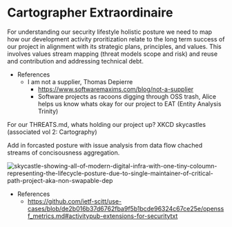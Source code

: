 # Cartographer Extraordinaire

For understanding our security lifestyle holistic posture we need to map how our development activity proritization relate to the long term success of our project in alignment with its strategic plans, principles, and values. This involves values stream mapping (threat models scope and risk) and reuse and contribution and addressing technical debt.

- References
  - I am not a supplier, Thomas Depierre
    - https://www.softwaremaxims.com/blog/not-a-supplier
    - Software projects as racoons digging through OSS trash, Alice helps us know whats okay for our project to EAT (Entity Analysis Trinity)

For our THREATS.md, whats holding our project up? XKCD skycastles (associated vol 2: Cartography)

Add in forcasted posture with issue analysis from data flow chached streams of concisousness aggregation.

![skycastle-showing-all-of-modern-digital-infra-with-one-tiny-coloumn-representing-the-lifecycle-posture-due-to-single-maintainer-of-critical-path-project-aka-non-swapable-dep](https://imgs.xkcd.com/comics/dependency_2x.png)

- References
  - https://github.com/ietf-scitt/use-cases/blob/de2b016b37d6762fba9f5b1bcde96324c67ce25e/openssf_metrics.md#activitypub-extensions-for-securitytxt
